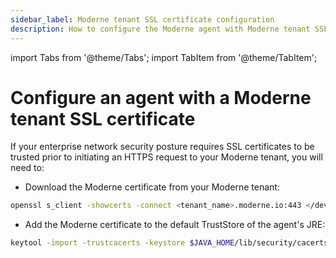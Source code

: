 ```yaml
---
sidebar_label: Moderne tenant SSL certificate configuration
description: How to configure the Moderne agent with Moderne tenant SSL certificates.
---
```


import Tabs from '@theme/Tabs';
import TabItem from '@theme/TabItem';

# Configure an agent with a Moderne tenant SSL certificate

If your enterprise network security posture requires SSL certificates to be trusted prior to initiating an HTTPS request to your Moderne tenant, you will need to:

* Download the Moderne certificate from your Moderne tenant:
```bash
openssl s_client -showcerts -connect <tenant_name>.moderne.io:443 </dev/null 2>/dev/null | openssl x509 -outform DER > moderne_cert.der
```
* Add the Moderne certificate to the default TrustStore of the agent's JRE:
```bash
keytool -import -trustcacerts -keystore $JAVA_HOME/lib/security/cacerts -storepass changeit -noprompt -alias moderne-cert -file moderne_cert.der
```
